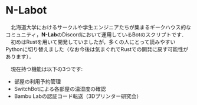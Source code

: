 # N-Labot

　北海道大学におけるサークルや学生エンジニアたちが集まるギークハウス的なコミュニティ，**N-Lab**のDiscordにおいて運用しているBotのスクリプトです．  
　初めはRustを用いて開発していましたが，多くの人にとって読みやすいPythonに切り替えました（なお今後は気まぐれでRustでの開発に戻す可能性があります）．  

　現在持つ機能は以下の3つです:  
- 部屋の利用予約管理
- SwitchBotによる各部屋の温湿度の確認
- Bambu Labの認証コード転送（3Dプリンター研究会）

